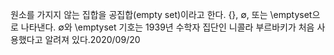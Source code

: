 원소를 가지지 않는 집합을 공집합(empty set)이라고 한다. \{\}, ∅, 또는 \emptyset으로 나타낸다. ∅와 \emptyset 기호는 1939년 수학자 집단인 니콜라 부르바키가 처음 사용했다고 알려져 있다.2020/09/20


